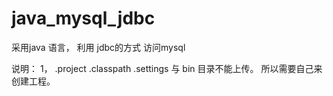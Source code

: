 # java_mysql_jdbc
采用java 语言， 利用 jdbc的方式 访问mysql


说明： 
1， .project    .classpath .settings 与 bin 目录不能上传。  所以需要自己来创建工程。
